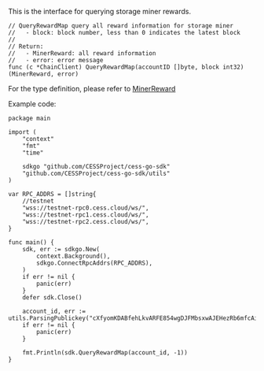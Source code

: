 This is the interface for querying storage miner rewards.

```golang
// QueryRewardMap query all reward information for storage miner
//   - block: block number, less than 0 indicates the latest block
//
// Return:
//   - MinerReward: all reward information
//   - error: error message
func (c *ChainClient) QueryRewardMap(accountID []byte, block int32) (MinerReward, error)
```

For the type definition, please refer to [MinerReward](../chain_type.md#MinerReward)

Example code:
```golang
package main

import (
    "context"
    "fmt"
    "time"

    sdkgo "github.com/CESSProject/cess-go-sdk"
    "github.com/CESSProject/cess-go-sdk/utils"
)

var RPC_ADDRS = []string{
    //testnet
    "wss://testnet-rpc0.cess.cloud/ws/",
    "wss://testnet-rpc1.cess.cloud/ws/",
    "wss://testnet-rpc2.cess.cloud/ws/",
}

func main() {
    sdk, err := sdkgo.New(
        context.Background(),
        sdkgo.ConnectRpcAddrs(RPC_ADDRS),
    )
    if err != nil {
        panic(err)
    }
    defer sdk.Close()

    account_id, err := utils.ParsingPublickey("cXfyomKDABfehLkvARFE854wgDJFMbsxwAJEHezRb6mfcAi2y")
    if err != nil {
        panic(err)
    }

    fmt.Println(sdk.QueryRewardMap(account_id, -1))
}
```